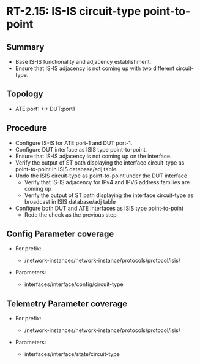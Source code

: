 # RT-2.15: IS-IS circuit-type point-to-point

## Summary

* Base IS-IS functionality and adjacency establishment.
* Ensure that IS-IS adjacency is not coming up with two different circuit-type.

## Topology

* ATE:port1 <-> DUT:port1

## Procedure
* Configure IS-IS for ATE port-1 and DUT port-1.
* Configure DUT interface as ISIS type point-to-point.
* Ensure that IS-IS adjacency is not coming up on the interface.
* Verify the output of ST path displaying the interface circuit-type as point-to-point in ISIS database/adj table.
* Undo the ISIS circuit-type as point-to-point under the DUT interface
    * Verify that IS-IS adjacency for IPv4 and IPV6 address families are coming up
    * Verify the output of ST path displaying the interface circuit-type as broadcast in ISIS database/adj table
* Configure both DUT and ATE interfaces as ISIS type point-to-point
    * Redo the check as the previous step

## Config Parameter coverage

* For prefix:

     *   /network-instances/network-instance/protocols/protocol/isis/

*   Parameters:

    *   interfaces/interface/config/circuit-type

## Telemetry Parameter coverage

*   For prefix:

    *   /network-instances/network-instance/protocols/protocol/isis/

*   Parameters:

    *   interfaces/interface/state/circuit-type
